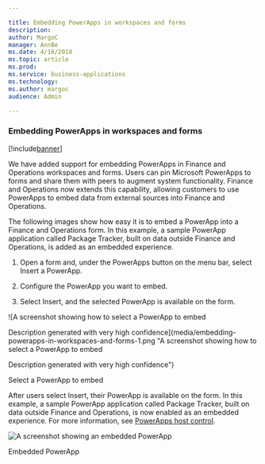 ```yaml
---

title: Embedding PowerApps in workspaces and forms
description: 
author: MargoC
manager: AnnBe
ms.date: 4/16/2018
ms.topic: article
ms.prod: 
ms.service: business-applications
ms.technology: 
ms.author: margoc
audience: Admin

---
```

### Embedding PowerApps in workspaces and forms

[!include[banner](../../includes/banner.md)]




We have added support for embedding PowerApps in Finance and Operations
workspaces and forms. Users can pin Microsoft PowerApps to forms and share them
with peers to augment system functionality. Finance and Operations now extends
this capability, allowing customers to use PowerApps to embed data from external
sources into Finance and Operations.

The following images show how easy it is to embed a PowerApp into a Finance and
Operations form. In this example, a sample PowerApp application called Package
Tracker, built on data outside Finance and Operations, is added as an embedded
experience.

1.  Open a form and, under the PowerApps button on the menu bar, select Insert a
    PowerApp.

2.  Configure the PowerApp you want to embed.

3.  Select Insert, and the selected PowerApp is available on the form.

![A screenshot showing how to select a PowerApp to embed 


Description generated with very high confidence](media/embedding-powerapps-in-workspaces-and-forms-1.png "A screenshot showing how to select a PowerApp to embed 


Description generated with very high confidence")
<!-- FO_Embedding PowerApps_A.png -->


Select a PowerApp to embed

After users select Insert, their PowerApp is available on the form. In this
example, a sample PowerApp application called Package Tracker, built on data
outside Finance and Operations, is now enabled as an embedded experience. For
more information, see [PowerApps host
control](https://docs.microsoft.com/en-us/dynamics365/unified-operations/dev-itpro/user-interface/powerapps-host-control).

![A screenshot showing an embedded PowerApp
](media/embedding-powerapps-in-workspaces-and-forms-2.png "A screenshot showing an embedded PowerApp
")
<!-- FO_Embedding PowerApps_B.png -->


Embedded PowerApp
